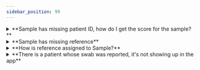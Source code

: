 ```yaml
---
sidebar_position: 99
---
```

<details>
<summary>**Sample has missing patient ID, how do I get the score for the sample?**</summary>

HID app will attempt 7 days to find a patient ID for the sample or reference. After 7 days, it will set the message as "**Too many attempts to assign Patient ID.**" and will no longer atempt to assing patient id.
Patient ID is the common link for the HID app to find and assign reference. Reference is needed for the scoring.

Even if the patient ID is missing, you can manually assign the reference to the sample. Just click Add Reference icon and find/select the reference.
</details>

<details>
<summary>**Sample has missing reference**</summary>

HID app uses **patient ID** of sample to find and assign reference to the sample. If it cannot locate the reference, it will keep attempting to find the reference for next 7 days. After 7 days, HID app will set the message to "**Too many attempts to assign reference to sample**" and will no longer assign it.  
If you happen to know the reference sanple, you can manually assign it by clicking "Add Reference" icon and find/select the reference.

:::note
You can search the "Reference" using the patient ID to verify if the reference exists or not. Alternatively, you can also use Patient name to check if the patient reference is under different patient id. 
:::
</details>

<details>
<summary>**How is reference assigned to Sample?**</summary>

HID app uses **patient ID** of sample to find and assign reference to the sample. App looks for matching patient ID in reference general data and assigns it if found and the referende is a valid reference. If there are multiple references for the same patient ID, HID app will assign the most recent reference to sample and then do the score calculation. 


:::note
Once reference is assigned to sample, you cannot unassign it.
:::
</details>

<details>
<summary>**There is a patient whose swab was reported, it's not showing up in the app**</summary>

Most likely the data didn't come to HID app. You can verify by going to **Import Log** option and search for the reference number. If the reference number didn't show-up, the data never made it to HID app. In this scenario you can  
1. manually import the data
2. Manually assign it to Sample, if data is older than 7 days

you can also check by logging in to SQL1 server and then go to
1. /Users/Public/Automation_File_Backup folder and 
2. search for the file using reference number.
</details>
